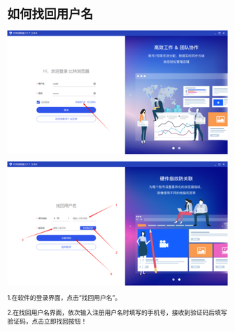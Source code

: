 # 如何找回用户名

![](<../../.gitbook/assets/1 (46).png>)

![](<../../.gitbook/assets/2 (2).png>)

1.在软件的登录界面，点击“找回用户名”。

2.在找回用户名界面，依次输入注册用户名时填写的手机号，接收到验证码后填写验证码，点击立即找回按钮！
